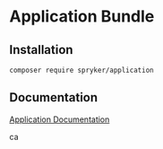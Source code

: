 # Application Bundle

## Installation

```
composer require spryker/application
```

## Documentation

[Application Documentation](https://spryker.github.io/application/index.html)




ca
